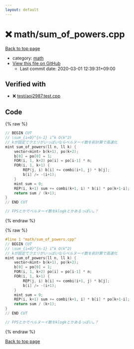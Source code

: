 ```yaml
---
layout: default
---
```


<!-- mathjax config similar to math.stackexchange -->
<script type="text/javascript" async
  src="https://cdnjs.cloudflare.com/ajax/libs/mathjax/2.7.5/MathJax.js?config=TeX-MML-AM_CHTML">
</script>
<script type="text/x-mathjax-config">
  MathJax.Hub.Config({
    TeX: { equationNumbers: { autoNumber: "AMS" }},
    tex2jax: {
      inlineMath: [ ['$','$'] ],
      processEscapes: true
    },
    "HTML-CSS": { matchFontHeight: false },
    displayAlign: "left",
    displayIndent: "2em"
  });
</script>

<script type="text/javascript" src="https://cdnjs.cloudflare.com/ajax/libs/jquery/3.4.1/jquery.min.js"></script>
<script src="https://cdn.jsdelivr.net/npm/jquery-balloon-js@1.1.2/jquery.balloon.min.js" integrity="sha256-ZEYs9VrgAeNuPvs15E39OsyOJaIkXEEt10fzxJ20+2I=" crossorigin="anonymous"></script>
<script type="text/javascript" src="../../assets/js/copy-button.js"></script>
<link rel="stylesheet" href="../../assets/css/copy-button.css" />


# :x: math/sum_of_powers.cpp

<a href="../../index.html">Back to top page</a>

* category: <a href="../../index.html#7e676e9e663beb40fd133f5ee24487c2">math</a>
* <a href="{{ site.github.repository_url }}/blob/master/math/sum_of_powers.cpp">View this file on GitHub</a>
    - Last commit date: 2020-03-01 12:39:31+09:00




## Verified with

* :x: <a href="../../verify/test/aoj2987.test.cpp.html">test/aoj2987.test.cpp</a>


## Code

<a id="unbundled"></a>
{% raw %}
```cpp
// BEGIN CUT
// \sum_{i=0}^{n-1} i^k O(k^2)
// kが固定でクエリがいっぱいならベルヌーイ数を前計算で高速化
mint sum_of_powers(ll n, ll k) {
    vector<mint> b(k+1), po(k+2);
    b[0] = po[0] = 1;
    FOR(i, 1, k+2) po[i] = po[i-1] * n;
    FOR(i, 1, k+1) {
        REP(j, i) b[i] += combi(i+1, j) * b[j];
        b[i] /= -(i+1);
    }
    mint sum = 0;
    REP(i, k+1) sum += combi(k+1, i) * b[i] * po[k+1-i];
    return sum / (k+1);
}
// END CUT

// FPSとかでベルヌーイ数をklogkとかあるっぽい…？
```
{% endraw %}

<a id="bundled"></a>
{% raw %}
```cpp
#line 1 "math/sum_of_powers.cpp"
// BEGIN CUT
// \sum_{i=0}^{n-1} i^k O(k^2)
// kが固定でクエリがいっぱいならベルヌーイ数を前計算で高速化
mint sum_of_powers(ll n, ll k) {
    vector<mint> b(k+1), po(k+2);
    b[0] = po[0] = 1;
    FOR(i, 1, k+2) po[i] = po[i-1] * n;
    FOR(i, 1, k+1) {
        REP(j, i) b[i] += combi(i+1, j) * b[j];
        b[i] /= -(i+1);
    }
    mint sum = 0;
    REP(i, k+1) sum += combi(k+1, i) * b[i] * po[k+1-i];
    return sum / (k+1);
}
// END CUT

// FPSとかでベルヌーイ数をklogkとかあるっぽい…？

```
{% endraw %}

<a href="../../index.html">Back to top page</a>


